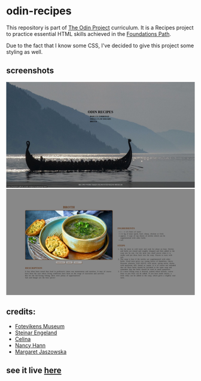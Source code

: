 # odin-recipes

This repository is part of [The Odin Project](https://www.theodinproject.com/) curriculum. It is a Recipes project to practice essential HTML skills achieved in the [Foundations Path](https://www.theodinproject.com/paths/foundations/courses/foundations).

Due to the fact that I know some CSS, I've decided to give this project some styling as well.

## screenshots

![](./images/screens/Screenshot%20from%202024-01-13%2023-57-02.jpg)
![](./images/screens/Screenshot%20from%202024-01-19%2019-34-30.png)

## credits:

- [Fotevikens Museum](https://www.fotevikensmuseum.se/d/vikingar/hur/mat/recept#brod)
- [Steinar Engeland](https://unsplash.com/photos/a-long-boat-with-two-people-in-it-on-a-lake-SgyH_Ix9lNE?utm_content=creditShareLink&utm_medium=referral&utm_source=unsplash)
- [Celina](https://unsplash.com/photos/red-fruit-on-white-ceramic-bowl-i2TluRPZseI?utm_content=creditShareLink&utm_medium=referral&utm_source=unsplash)
- [Nancy Hann](https://unsplash.com/photos/tray-of-food-on-wooden-surface-cnktbiZJICw?utm_content=creditShareLink&utm_medium=referral&utm_source=unsplash)
- [Margaret Jaszowska](https://unsplash.com/photos/brown-ceramic-bowl-with-soup-kR_rjgmItQk?utm_content=creditShareLink&utm_medium=referral&utm_source=unsplash)

## see it live [here](https://makia014.github.io/odin-recipes/index.html)
